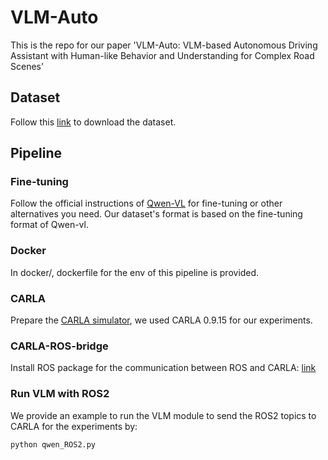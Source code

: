 # VLM-Auto

This is the repo for our paper 'VLM-Auto: VLM-based Autonomous Driving Assistant with Human-like Behavior and Understanding for Complex Road Scenes'

## Dataset
Follow this [link](https://pan.baidu.com/s/19ejR9HIJDpL6kwKQ9f7dPg?pwd=rdkd) to download the dataset.


## Pipeline

### Fine-tuning
Follow the official instructions of [Qwen-VL](https://github.com/QwenLM/Qwen-VL/blob/master/finetune.py) for fine-tuning or other alternatives you need. Our dataset's format is based on the fine-tuning format of Qwen-vl.

### Docker
In docker/, dockerfile for the env of this pipeline is provided.

### CARLA
Prepare the [CARLA simulator](https://github.com/carla-simulator/carla), we used CARLA 0.9.15 for our experiments.

### CARLA-ROS-bridge
Install ROS package for the communication between ROS and CARLA: [link](https://github.com/carla-simulator/ros-bridge)

### Run VLM with ROS2
We provide an example to run the VLM module to send the ROS2 topics to CARLA for the experiments by:
```
python qwen_ROS2.py
```



